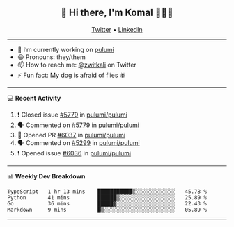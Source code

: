 <h2 align="center"> 👋 Hi there, I'm Komal 🧑🏾‍💻 </h2>
<p align="center">
    <a href="https://twitter.com/zwitkali">Twitter</a> •
    <a href="https://www.linkedin.com/in/komal-ali/">LinkedIn</a>
</p>

--------

- 🔭 I’m currently working on [pulumi](https://github.com/pulumi/pulumi)
- 😄 Pronouns: they/them
- 📫 How to reach me: [@zwitkali](https://twitter.com/zwitkali) on Twitter
- ⚡ Fun fact: My dog is afraid of flies 🪰

--------
💻 **Recent Activity**

<!--START_SECTION:activity-->
1. ❗️ Closed issue [#5779](https://github.com/pulumi/pulumi/issues/5779) in [pulumi/pulumi](https://github.com/pulumi/pulumi)
2. 🗣 Commented on [#5779](https://github.com/pulumi/pulumi/issues/5779) in [pulumi/pulumi](https://github.com/pulumi/pulumi)
3. 💪 Opened PR [#6037](https://github.com/pulumi/pulumi/pull/6037) in [pulumi/pulumi](https://github.com/pulumi/pulumi)
4. 🗣 Commented on [#5299](https://github.com/pulumi/pulumi/issues/5299) in [pulumi/pulumi](https://github.com/pulumi/pulumi)
5. ❗️ Opened issue [#6036](https://github.com/pulumi/pulumi/issues/6036) in [pulumi/pulumi](https://github.com/pulumi/pulumi)
<!--END_SECTION:activity-->

--------

📊 **Weekly Dev Breakdown**
<!--START_SECTION:waka-->
```text
TypeScript   1 hr 13 mins    ███████████▒░░░░░░░░░░░░░   45.78 % 
Python       41 mins         ██████▒░░░░░░░░░░░░░░░░░░   25.89 % 
Go           36 mins         █████▓░░░░░░░░░░░░░░░░░░░   22.43 % 
Markdown     9 mins          █▒░░░░░░░░░░░░░░░░░░░░░░░   05.89 % 
```
<!--END_SECTION:waka-->

--------